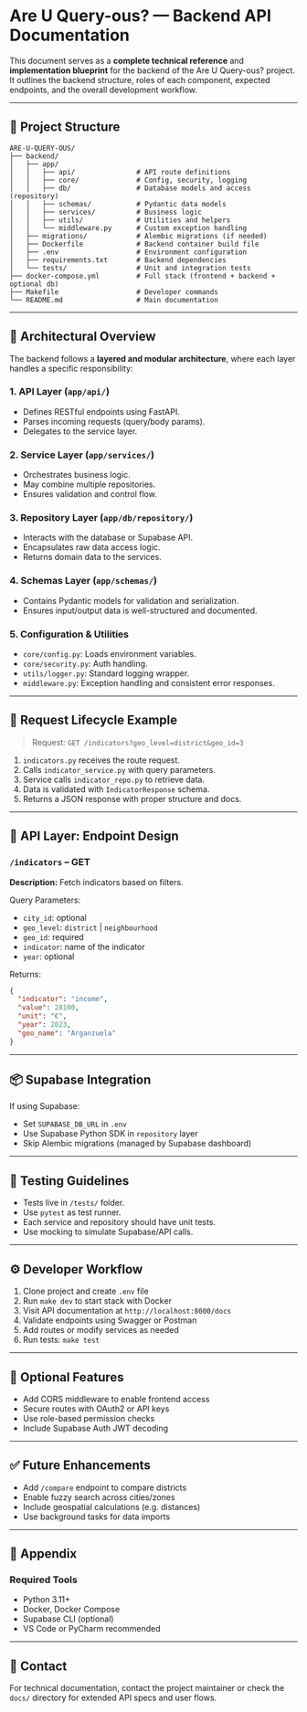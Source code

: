 # Are U Query-ous? — Backend API Documentation

This document serves as a **complete technical reference** and **implementation blueprint** for the backend of the Are U Query-ous? project. It outlines the backend structure, roles of each component, expected endpoints, and the overall development workflow.

---

## 📁 Project Structure

```
ARE-U-QUERY-OUS/
├── backend/
│   ├── app/
│   │   ├── api/               # API route definitions
│   │   ├── core/              # Config, security, logging
│   │   ├── db/                # Database models and access (repository)
│   │   ├── schemas/           # Pydantic data models
│   │   ├── services/          # Business logic
│   │   ├── utils/             # Utilities and helpers
│   │   └── middleware.py      # Custom exception handling
│   ├── migrations/            # Alembic migrations (if needed)
│   ├── Dockerfile             # Backend container build file
│   ├── .env                   # Environment configuration
│   ├── requirements.txt       # Backend dependencies
│   └── tests/                 # Unit and integration tests
├── docker-compose.yml         # Full stack (frontend + backend + optional db)
├── Makefile                   # Developer commands
└── README.md                  # Main documentation
```

---

## 🧠 Architectural Overview

The backend follows a **layered and modular architecture**, where each layer handles a specific responsibility:

### 1. API Layer (`app/api/`)
- Defines RESTful endpoints using FastAPI.
- Parses incoming requests (query/body params).
- Delegates to the service layer.

### 2. Service Layer (`app/services/`)
- Orchestrates business logic.
- May combine multiple repositories.
- Ensures validation and control flow.

### 3. Repository Layer (`app/db/repository/`)
- Interacts with the database or Supabase API.
- Encapsulates raw data access logic.
- Returns domain data to the services.

### 4. Schemas Layer (`app/schemas/`)
- Contains Pydantic models for validation and serialization.
- Ensures input/output data is well-structured and documented.

### 5. Configuration & Utilities
- `core/config.py`: Loads environment variables.
- `core/security.py`: Auth handling.
- `utils/logger.py`: Standard logging wrapper.
- `middleware.py`: Exception handling and consistent error responses.

---

## 🔁 Request Lifecycle Example

> Request: `GET /indicators?geo_level=district&geo_id=3`

1. `indicators.py` receives the route request.
2. Calls `indicator_service.py` with query parameters.
3. Service calls `indicator_repo.py` to retrieve data.
4. Data is validated with `IndicatorResponse` schema.
5. Returns a JSON response with proper structure and docs.

---

## 🧩 API Layer: Endpoint Design

### `/indicators` – GET
**Description:** Fetch indicators based on filters.

Query Parameters:
- `city_id`: optional
- `geo_level`: `district` | `neighbourhood`
- `geo_id`: required
- `indicator`: name of the indicator
- `year`: optional

Returns:
```json
{
  "indicator": "income",
  "value": 28100,
  "unit": "€",
  "year": 2023,
  "geo_name": "Arganzuela"
}
```

---

## 📦 Supabase Integration

If using Supabase:
- Set `SUPABASE_DB_URL` in `.env`
- Use Supabase Python SDK in `repository` layer
- Skip Alembic migrations (managed by Supabase dashboard)

---

## 🧪 Testing Guidelines

- Tests live in `/tests/` folder.
- Use `pytest` as test runner.
- Each service and repository should have unit tests.
- Use mocking to simulate Supabase/API calls.

---

## ⚙️ Developer Workflow

1. Clone project and create `.env` file
2. Run `make dev` to start stack with Docker
3. Visit API documentation at `http://localhost:8000/docs`
4. Validate endpoints using Swagger or Postman
5. Add routes or modify services as needed
6. Run tests: `make test`

---

## 🔐 Optional Features

- Add CORS middleware to enable frontend access
- Secure routes with OAuth2 or API keys
- Use role-based permission checks
- Include Supabase Auth JWT decoding

---

## ✅ Future Enhancements

- Add `/compare` endpoint to compare districts
- Enable fuzzy search across cities/zones
- Include geospatial calculations (e.g. distances)
- Use background tasks for data imports

---

## 🧾 Appendix

### Required Tools

- Python 3.11+
- Docker, Docker Compose
- Supabase CLI (optional)
- VS Code or PyCharm recommended

---

## 💬 Contact

For technical documentation, contact the project maintainer or check the `docs/` directory for extended API specs and user flows.


